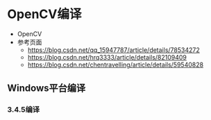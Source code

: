 # OpenCV编译

- OpenCV
- 参考页面
  - https://blog.csdn.net/qq_15947787/article/details/78534272
  - https://blog.csdn.net/hrq3333/article/details/82109409
  - https://blog.csdn.net/chentravelling/article/details/59540828

## Windows平台编译

### 3.4.5编译
